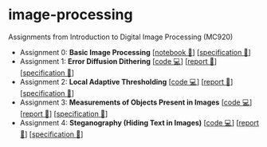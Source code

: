 # image-processing
Assignments from Introduction to Digital Image Processing (MC920)

- Assignment 0: **Basic Image Processing** [[notebook 📒](https://github.com/laurelkeys/image-processing/blob/master/assignment-0/Assignment0.ipynb)] [[specification 📄](https://github.com/laurelkeys/image-processing/blob/master/reports/trabalho0.pdf)]
- Assignment 1: **Error Diffusion Dithering** [[code 💻](https://github.com/laurelkeys/image-processing/blob/master/assignment-1/)] [[report 📝](https://github.com/laurelkeys/image-processing/blob/master/reports/MC920___Trabalho_1.pdf)] [[specification 📄](https://github.com/laurelkeys/image-processing/blob/master/reports/trabalho1.pdf)]
- Assignment 2: **Local Adaptive Thresholding** [[code 💻](https://github.com/laurelkeys/image-processing/blob/master/assignment-2/)] [[report 📝](https://github.com/laurelkeys/image-processing/blob/master/reports/MC920___Trabalho_2.pdf)] [[specification 📄](https://github.com/laurelkeys/image-processing/blob/master/reports/trabalho2.pdf)]
- Assignment 3: **Measurements of Objects Present in Images** [[code 💻](https://github.com/laurelkeys/image-processing/blob/master/assignment-3/)] [[report 📝](https://github.com/laurelkeys/image-processing/blob/master/reports/MC920___Trabalho_3.pdf)] [[specification 📄](https://github.com/laurelkeys/image-processing/blob/master/reports/trabalho3.pdf)]
- Assignment 4: **Steganography (Hiding Text in Images)** [[code 💻](https://github.com/laurelkeys/image-processing/blob/master/assignment-4/)] [[report 📝](https://github.com/laurelkeys/image-processing/blob/master/reports/MC920___Trabalho_4.pdf)] [[specification 📄](https://github.com/laurelkeys/image-processing/blob/master/reports/trabalho4.pdf)]
